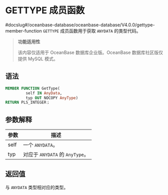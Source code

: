 GETTYPE 成员函数 
=================================
#docslug#/oceanbase-database/oceanbase-database/V4.0.0/gettype-member-function
`GETTYPE` 成员函数用于获取 `ANYDATA` 的类型代码。

>**功能适用性**
>
>该内容仅适用于 OceanBase 数据库企业版。OceanBase 数据库社区版仅提供 MySQL 模式。

语法 
-----------------------

```sql
MEMBER FUNCTION GetType(
         self IN AnyData, 
         typ OUT NOCOPY AnyType)
RETURN PLS_INTEGER；
```



参数解释 
-------------------------



|  参数  |             描述             |
|------|----------------------------|
| self | 一个 `ANYDATA`。              |
| typ  | 对应于 `ANYDATA` 的 `AnyType`。 |



返回值 
------------------------

与 `ANYDATA` 类型相对应的类型。
